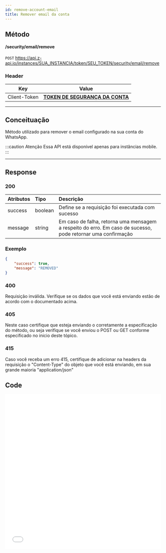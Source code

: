 ```yaml
---
id: remove-account-email
title: Remover email da conta
---
```


## Método

#### /security/email/remove

`POST` https://api.z-api.io/instances/SUA_INSTANCIA/token/SEU_TOKEN/security/email/remove

### Header

|      Key       |            Value            |
| :------------: |     :-----------------:     |
|  Client-Token  | **[TOKEN DE SEGURANÇA DA CONTA](../security/client-token)** |
---

## Conceituação

Método utilizado para remover o email configurado na sua conta do WhatsApp.

:::caution Atenção
Essa API está disponível apenas para instâncias mobile.
:::

---

## Response

### 200

| Atributos   | Tipo     | Descrição |
| :--------   | :------  | :-------- |
| success     | boolean  | Define se a requisição foi executada com sucesso |
| message     | string   | Em caso de falha, retorna uma mensagem a respeito do erro. Em caso de sucesso, pode retornar uma confirmação |

### Exemplo

```json
{
    "success": true,
    "message": "REMOVED"
}
```

### 400

Requisição inválida. Verifique se os dados que você está enviando estão de acordo com o documentado acima.

### 405

Neste caso certifique que esteja enviando o corretamente a especificação do método, ou seja verifique se você enviou o POST ou GET conforme especificado no inicio deste tópico.

### 415

Caso você receba um erro 415, certifique de adicionar na headers da requisição o "Content-Type" do objeto que você está enviando, em sua grande maioria "application/json"


## Code

<iframe src="//api.apiembed.com/?source=https://raw.githubusercontent.com/Z-API/z-api-docs/main/json-examples/remove-account-email.json&targets=all" frameborder="0" scrolling="no" width="100%" height="500px" seamless></iframe>

